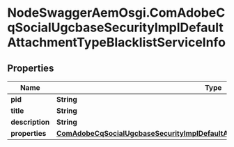 # NodeSwaggerAemOsgi.ComAdobeCqSocialUgcbaseSecurityImplDefaultAttachmentTypeBlacklistServiceInfo

## Properties

Name | Type | Description | Notes
------------ | ------------- | ------------- | -------------
**pid** | **String** |  | [optional] 
**title** | **String** |  | [optional] 
**description** | **String** |  | [optional] 
**properties** | [**ComAdobeCqSocialUgcbaseSecurityImplDefaultAttachmentTypeBlacklistServiceProperties**](ComAdobeCqSocialUgcbaseSecurityImplDefaultAttachmentTypeBlacklistServiceProperties.md) |  | [optional] 


